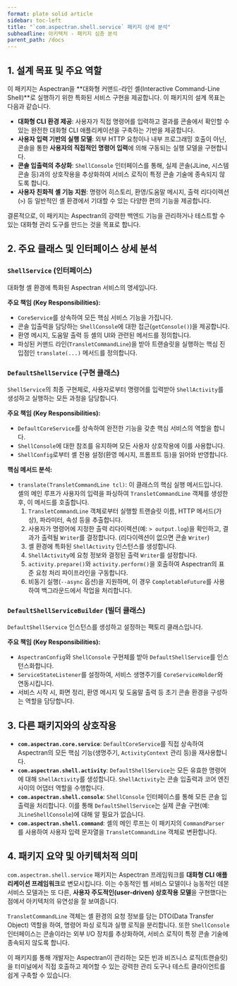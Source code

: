 ```yaml
---
format: plate solid article
sidebar: toc-left
title: "`com.aspectran.shell.service` 패키지 상세 분석"
subheadline: 아키텍처 - 패키지 심층 분석
parent_path: /docs
---
```


## 1. 설계 목표 및 주요 역할

이 패키지는 Aspectran을 **대화형 커맨드-라인 셸(Interactive Command-Line Shell)**로 실행하기 위한 특화된 서비스 구현을 제공합니다. 이 패키지의 설계 목표는 다음과 같습니다.

-   **대화형 CLI 환경 제공**: 사용자가 직접 명령어를 입력하고 결과를 콘솔에서 확인할 수 있는 완전한 대화형 CLI 애플리케이션을 구축하는 기반을 제공합니다.
-   **사용자 입력 기반의 실행 모델**: 외부 HTTP 요청이나 내부 프로그래밍 호출이 아닌, 콘솔을 통한 **사용자의 직접적인 명령어 입력**에 의해 구동되는 실행 모델을 구현합니다.
-   **콘솔 입출력의 추상화**: `ShellConsole` 인터페이스를 통해, 실제 콘솔(JLine, 시스템 콘솔 등)과의 상호작용을 추상화하여 서비스 로직이 특정 콘솔 기술에 종속되지 않도록 합니다.
-   **사용자 친화적 셸 기능 지원**: 명령어 히스토리, 환영/도움말 메시지, 출력 리다이렉션(`>`) 등 일반적인 셸 환경에서 기대할 수 있는 다양한 편의 기능을 제공합니다.

결론적으로, 이 패키지는 Aspectran의 강력한 백엔드 기능을 관리하거나 테스트할 수 있는 대화형 관리 도구를 만드는 것을 목표로 합니다.

## 2. 주요 클래스 및 인터페이스 상세 분석

### `ShellService` (인터페이스)

대화형 셸 환경에 특화된 Aspectran 서비스의 명세입니다.

**주요 책임 (Key Responsibilities):**
-   `CoreService`를 상속하여 모든 핵심 서비스 기능을 가집니다.
-   콘솔 입출력을 담당하는 `ShellConsole`에 대한 접근(`getConsole()`)을 제공합니다.
-   환영 메시지, 도움말 출력 등 셸의 UI와 관련된 메서드를 정의합니다.
-   파싱된 커맨드 라인(`TransletCommandLine`)을 받아 트랜슬릿을 실행하는 핵심 진입점인 `translate(...)` 메서드를 정의합니다.

### `DefaultShellService` (구현 클래스)

`ShellService`의 최종 구현체로, 사용자로부터 명령어를 입력받아 `ShellActivity`를 생성하고 실행하는 모든 과정을 담당합니다.

**주요 책임 (Key Responsibilities):**
-   `DefaultCoreService`를 상속하여 완전한 기능을 갖춘 핵심 서비스의 역할을 합니다.
-   `ShellConsole`에 대한 참조를 유지하며 모든 사용자 상호작용에 이를 사용합니다.
-   `ShellConfig`로부터 셸 전용 설정(환영 메시지, 프롬프트 등)을 읽어와 반영합니다.

**핵심 메서드 분석:**
-   `translate(TransletCommandLine tcl)`: 이 클래스의 핵심 실행 메서드입니다. 셸의 메인 루프가 사용자의 입력을 파싱하여 `TransletCommandLine` 객체를 생성한 후, 이 메서드를 호출합니다.
    1.  `TransletCommandLine` 객체로부터 실행할 트랜슬릿 이름, HTTP 메서드(가상), 파라미터, 속성 등을 추출합니다.
    2.  사용자가 명령어에 지정한 출력 리다이렉션(예: `> output.log`)을 확인하고, 결과가 출력될 `Writer`를 결정합니다. (리다이렉션이 없으면 콘솔 `Writer`)
    3.  셸 환경에 특화된 `ShellActivity` 인스턴스를 생성합니다.
    4.  `ShellActivity`에 요청 정보와 결정된 출력 `Writer`를 설정합니다.
    5.  `activity.prepare()`와 `activity.perform()`을 호출하여 Aspectran의 표준 요청 처리 파이프라인을 구동합니다.
    6.  비동기 실행(`--async` 옵션)을 지원하며, 이 경우 `CompletableFuture`를 사용하여 백그라운드에서 작업을 처리합니다.

### `DefaultShellServiceBuilder` (빌더 클래스)

`DefaultShellService` 인스턴스를 생성하고 설정하는 팩토리 클래스입니다.

**주요 책임 (Key Responsibilities):**
-   `AspectranConfig`와 `ShellConsole` 구현체를 받아 `DefaultShellService`를 인스턴스화합니다.
-   `ServiceStateListener`를 설정하여, 서비스 생명주기를 `CoreServiceHolder`와 연동시킵니다.
-   서비스 시작 시, 화면 정리, 환영 메시지 및 도움말 출력 등 초기 콘솔 환경을 구성하는 역할을 담당합니다.

## 3. 다른 패키지와의 상호작용

-   **`com.aspectran.core.service`**: `DefaultCoreService`를 직접 상속하여 Aspectran의 모든 핵심 기능(생명주기, `ActivityContext` 관리 등)을 재사용합니다.
-   **`com.aspectran.shell.activity`**: `DefaultShellService`는 모든 유효한 명령어에 대해 `ShellActivity`를 생성합니다. `ShellActivity`는 콘솔 입출력과 코어 엔진 사이의 어댑터 역할을 수행합니다.
-   **`com.aspectran.shell.console`**: `ShellConsole` 인터페이스를 통해 모든 콘솔 입출력을 처리합니다. 이를 통해 `DefaultShellService`는 실제 콘솔 구현(예: `JLineShellConsole`)에 대해 알 필요가 없습니다.
-   **`com.aspectran.shell.command`**: 셸의 메인 루프는 이 패키지의 `CommandParser`를 사용하여 사용자 입력 문자열을 `TransletCommandLine` 객체로 변환합니다.

## 4. 패키지 요약 및 아키텍처적 의미

`com.aspectran.shell.service` 패키지는 Aspectran 프레임워크를 **대화형 CLI 애플리케이션 프레임워크**로 변모시킵니다. 이는 수동적인 웹 서비스 모델이나 능동적인 데몬 서비스 모델과는 또 다른, **사용자 주도적인(user-driven) 상호작용 모델**을 구현했다는 점에서 아키텍처의 유연성을 잘 보여줍니다.

`TransletCommandLine` 객체는 셸 환경의 요청 정보를 담는 DTO(Data Transfer Object) 역할을 하여, 명령어 파싱 로직과 실행 로직을 분리합니다. 또한 `ShellConsole` 인터페이스는 콘솔이라는 외부 I/O 장치를 추상화하여, 서비스 로직이 특정 콘솔 기술에 종속되지 않도록 합니다.

이 패키지를 통해 개발자는 Aspectran이 관리하는 모든 빈과 비즈니스 로직(트랜슬릿)을 터미널에서 직접 호출하고 제어할 수 있는 강력한 관리 도구나 테스트 클라이언트를 쉽게 구축할 수 있습니다.
